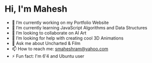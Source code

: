 # Hi, I'm Mahesh

- 🔭 I’m currently working on my Portfolio Website
- 🌱 I’m currently learning JavaScript Algorithms and Data Structures
- 👯 I’m looking to collaborate on AI Art
- 🤔 I’m looking for help with creating cool 3D Animations
- 💬 Ask me about Uncharted & Film
- 📫 How to reach me: smaheshram@yahoo.com
- ⚡ Fun fact: I'm 6'4 and Ubuntu user
